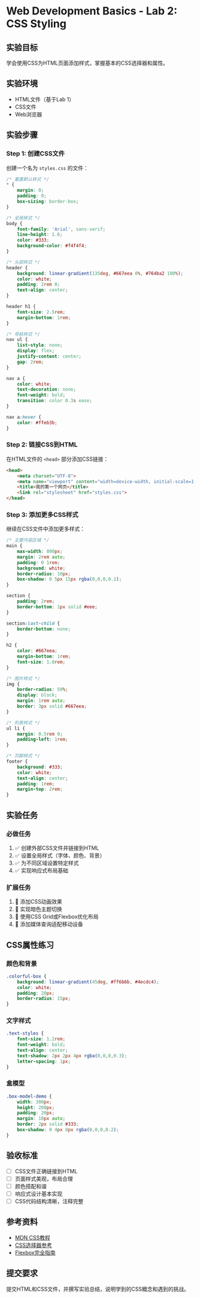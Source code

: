 # Web Development Basics - Lab 2: CSS Styling

## 实验目标
学会使用CSS为HTML页面添加样式，掌握基本的CSS选择器和属性。

## 实验环境
- HTML文件（基于Lab 1）
- CSS文件
- Web浏览器

## 实验步骤

### Step 1: 创建CSS文件
创建一个名为 `styles.css` 的文件：

```css
/* 重置默认样式 */
* {
    margin: 0;
    padding: 0;
    box-sizing: border-box;
}

/* 全局样式 */
body {
    font-family: 'Arial', sans-serif;
    line-height: 1.6;
    color: #333;
    background-color: #f4f4f4;
}

/* 头部样式 */
header {
    background: linear-gradient(135deg, #667eea 0%, #764ba2 100%);
    color: white;
    padding: 2rem 0;
    text-align: center;
}

header h1 {
    font-size: 2.5rem;
    margin-bottom: 1rem;
}

/* 导航样式 */
nav ul {
    list-style: none;
    display: flex;
    justify-content: center;
    gap: 2rem;
}

nav a {
    color: white;
    text-decoration: none;
    font-weight: bold;
    transition: color 0.3s ease;
}

nav a:hover {
    color: #ffeb3b;
}
```

### Step 2: 链接CSS到HTML
在HTML文件的 `<head>` 部分添加CSS链接：

```html
<head>
    <meta charset="UTF-8">
    <meta name="viewport" content="width=device-width, initial-scale=1.0">
    <title>我的第一个网页</title>
    <link rel="stylesheet" href="styles.css">
</head>
```

### Step 3: 添加更多CSS样式
继续在CSS文件中添加更多样式：

```css
/* 主要内容区域 */
main {
    max-width: 800px;
    margin: 2rem auto;
    padding: 0 1rem;
    background: white;
    border-radius: 10px;
    box-shadow: 0 5px 15px rgba(0,0,0,0.1);
}

section {
    padding: 2rem;
    border-bottom: 1px solid #eee;
}

section:last-child {
    border-bottom: none;
}

h2 {
    color: #667eea;
    margin-bottom: 1rem;
    font-size: 1.8rem;
}

/* 图片样式 */
img {
    border-radius: 50%;
    display: block;
    margin: 1rem auto;
    border: 3px solid #667eea;
}

/* 列表样式 */
ul li {
    margin: 0.5rem 0;
    padding-left: 1rem;
}

/* 页脚样式 */
footer {
    background: #333;
    color: white;
    text-align: center;
    padding: 1rem;
    margin-top: 2rem;
}
```

## 实验任务

### 必做任务
1. ✅ 创建外部CSS文件并链接到HTML
2. ✅ 设置全局样式（字体、颜色、背景）
3. ✅ 为不同区域设置特定样式
4. ✅ 实现响应式布局基础

### 扩展任务
1. 🔄 添加CSS动画效果
2. 🔄 实现暗色主题切换
3. 🔄 使用CSS Grid或Flexbox优化布局
4. 🔄 添加媒体查询适配移动设备

## CSS属性练习

### 颜色和背景
```css
.colorful-box {
    background: linear-gradient(45deg, #ff6b6b, #4ecdc4);
    color: white;
    padding: 20px;
    border-radius: 15px;
}
```

### 文字样式
```css
.text-styles {
    font-size: 1.2rem;
    font-weight: bold;
    text-align: center;
    text-shadow: 2px 2px 4px rgba(0,0,0,0.3);
    letter-spacing: 1px;
}
```

### 盒模型
```css
.box-model-demo {
    width: 300px;
    height: 200px;
    padding: 20px;
    margin: 10px auto;
    border: 2px solid #333;
    box-shadow: 0 4px 8px rgba(0,0,0,0.2);
}
```

## 验收标准
- [ ] CSS文件正确链接到HTML
- [ ] 页面样式美观，布局合理
- [ ] 颜色搭配和谐
- [ ] 响应式设计基本实现
- [ ] CSS代码结构清晰，注释完整

## 参考资料
- [MDN CSS教程](https://developer.mozilla.org/zh-CN/docs/Web/CSS)
- [CSS选择器参考](https://www.w3school.com.cn/cssref/css_selectors.asp)
- [Flexbox完全指南](https://css-tricks.com/snippets/css/a-guide-to-flexbox/)

## 提交要求
提交HTML和CSS文件，并撰写实验总结，说明学到的CSS概念和遇到的挑战。